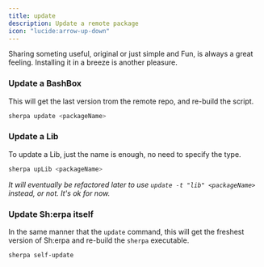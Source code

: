```yaml
---
title: update
description: Update a remote package
icon: "lucide:arrow-up-down"
---
```


Sharing someting useful, original or just simple and Fun, is always a great feeling. Installing it in a breeze is another pleasure.

### Update a BashBox

This will get the last version trom the remote repo, and re-build the script.

```bash [From anywhere]
sherpa update <packageName>
```

### Update a Lib

To update a Lib, just the name is enough, no need to specify the type.

```bash [From anywhere]
sherpa upLib <packageName>
```

_It will eventually be refactored later to use `update -t "lib" <packageName>` instead, or not. It's ok for now._

### Update Sh:erpa itself

In the same manner that the `update` command, this will get the freshest version of Sh:erpa and re-build the `sherpa` executable.

```bash [From anywhere]
sherpa self-update
```

